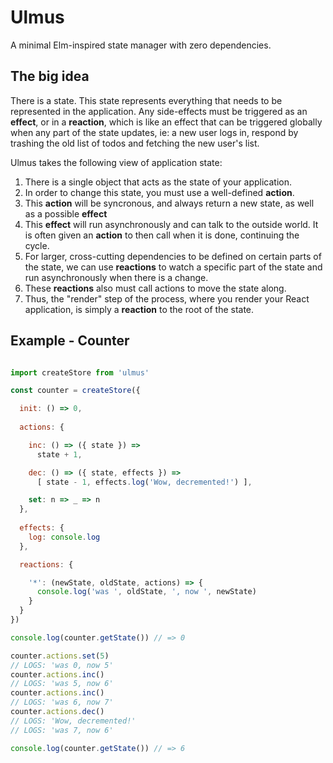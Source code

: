 # Ulmus
A minimal Elm-inspired state manager with zero dependencies.

## The big idea
There is a state. This state represents everything that needs to be represented in the application. Any side-effects must be triggered as an **effect**, or in a **reaction**, which is like an effect that can be triggered globally when any part of the state updates, ie: a new user logs in, respond by trashing the old list of todos and fetching the new user's list.

Ulmus takes the following view of application state:

1. There is a single object that acts as the state of your application.
2. In order to change this state, you must use a well-defined **action**.
3. This **action** will be syncronous, and always return a new state, as well as a possible **effect**
4. This **effect** will run asynchronously and can talk to the outside world. It is often given an **action** to then call when it is done, continuing the cycle.
5. For larger, cross-cutting dependencies to be defined on certain parts of the state, we can use **reactions** to watch a specific part of the state and run asynchronously when there is a change.
6. These **reactions** also must call actions to move the state along.
7. Thus, the "render" step of the process, where you render your React application, is simply a **reaction** to the root of the state.

## Example - Counter

```javascript

import createStore from 'ulmus'

const counter = createStore({

  init: () => 0,
  
  actions: {

    inc: () => ({ state }) => 
      state + 1,

    dec: () => ({ state, effects }) => 
      [ state - 1, effects.log('Wow, decremented!') ],

    set: n => _ => n
  },
  
  effects: {
    log: console.log
  },

  reactions: {

    '*': (newState, oldState, actions) => {
      console.log('was ', oldState, ', now ', newState)
    }
  }
})

console.log(counter.getState()) // => 0

counter.actions.set(5)
// LOGS: 'was 0, now 5'
counter.actions.inc()
// LOGS: 'was 5, now 6'
counter.actions.inc()
// LOGS: 'was 6, now 7'
counter.actions.dec()
// LOGS: 'Wow, decremented!'
// LOGS: 'was 7, now 6'

console.log(counter.getState()) // => 6

```


